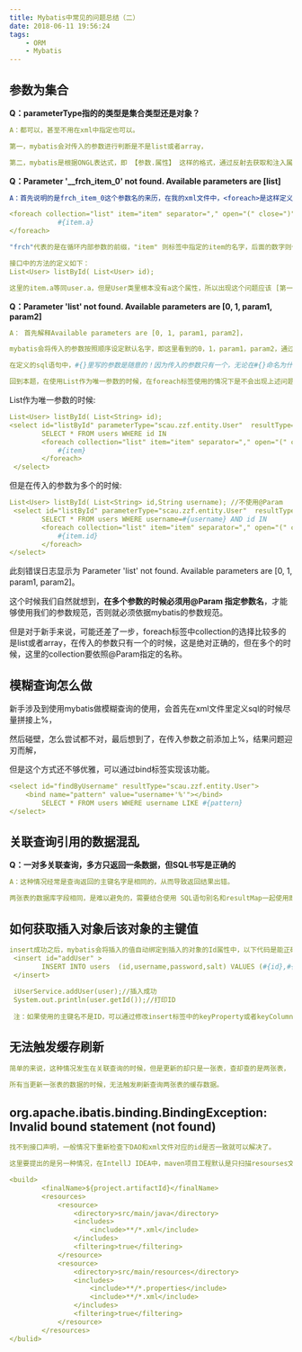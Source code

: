 ```yaml
---
title: Mybatis中常见的问题总结（二）
date: 2018-06-11 19:56:24
tags: 
    - ORM
    - Mybatis
---
```


## 参数为集合

**Q：parameterType指的的类型是集合类型还是对象？**

```yaml
A：都可以，甚至不用在xml中指定也可以。

第一，mybatis会对传入的参数进行判断是不是list或者array，

第二，mybatis是根据ONGL表达式，即 【参数.属性】 这样的格式，通过反射去获取和注入属性值，传入的参数为集合的时候，不管指定parameterType的那一个，上面说的两点都能发挥功能。

```

**Q：Parameter '__frch_item_0' not found. Available parameters are [list]**

```yaml
A：首先说明的是frch_item_0这个参数名的来历，在我的xml文件中，<foreach>是这样定义的:

<foreach collection="list" item="item" separator="," open="(" close=")">
            #{item.a}
</foreach>

"frch"代表的是在循环内部参数的前缀，"item" 则标签中指定的item的名字，后面的数字则代表循环中的第几个参数。

接口中的方法的定义如下：
List<User> listById( List<User> id);

这里的item.a等同user.a，但是User类里根本没有a这个属性，所以出现这个问题应该 [第一时间去查看访问的属性名是否正确]
```

**Q：Parameter 'list' not found. Available parameters are [0, 1, param1, param2]**

```yaml
A： 首先解释Available parameters are [0, 1, param1, param2]，

mybatis会将传入的参数按照顺序设定默认名字，即这里看到的0，1，param1，param2，通过@Param注解可以修改参数名，当传入的参数有且仅有一个的时候，可以不使用@Param注解，

在定义的sql语句中，#{}里写的参数是随意的！因为传入的参数只有一个，无论在#{}命名为什么，mybatis都是将这个唯一参数传入，但是在使用@Param注解的情况，就必须使用注解指定的名字或者paramX(X指代顺序数字)，

回到本题，在使用List作为唯一参数的时候，在foreach标签使用的情况下是不会出现上述问题。
```
List作为唯一参数的时候:
```yaml
List<User> listById( List<String> id);
<select id="listById" parameterType="scau.zzf.entity.User"  resultType="scau.zzf.entity.User">
        SELECT * FROM users WHERE id IN
        <foreach collection="list" item="item" separator="," open="(" close=")">
            #{item}
        </foreach>
 </select>
```
但是在传入的参数为多个的时候:
```yaml
List<User> listById( List<String> id,String username); //不使用@Param
 <select id="listById" parameterType="scau.zzf.entity.User"  resultType="scau.zzf.entity.User">
        SELECT * FROM users WHERE username=#{username} AND id IN
        <foreach collection="list" item="item" separator="," open="(" close=")">
            #{item.id}
        </foreach>
</select>
```
此刻错误日志显示为 Parameter 'list' not found. Available parameters are [0, 1, param1, param2]。

这个时候我们自然就想到，**在多个参数的时候必须用@Param 指定参数名**，才能够使用我们的参数规范，否则就必须依据mybatis的参数规范。

但是对于新手来说，可能还差了一步，foreach标签中collection的选择比较多的是list或者array，在传入的参数只有一个的时候，这是绝对正确的，但在多个的时候，这里的collection要依照@Param指定的名称。

## 模糊查询怎么做

新手涉及到使用mybatis做模糊查询的使用，会首先在xml文件里定义sql的时候尽量拼接上%，

然后碰壁，怎么尝试都不对，最后想到了，在传入参数之前添加上%，结果问题迎刃而解，

但是这个方式还不够优雅，可以通过bind标签实现该功能。

```yaml
<select id="findByUsername" resultType="scau.zzf.entity.User">
    <bind name="pattern" value="username+'%'"></bind>
        SELECT * FROM users WHERE username LIKE #{pattern}
</select>
```

## 关联查询引用的数据混乱

**Q：一对多关联查询，多方只返回一条数据，但SQL书写是正确的**
```yaml
A：这种情况经常是查询返回的主键名字是相同的，从而导致返回结果出错。

两张表的数据库字段相同，是难以避免的，需要结合使用 SQL语句别名和resultMap一起使用即可解决。
```
## 如何获取插入对象后该对象的主键值

```yaml
insert成功之后，mybatis会将插入的值自动绑定到插入的对象的Id属性中，以下代码是能正确打印出ID值的。
 <insert id="addUser" >
        INSERT INTO users  (id,username,password,salt) VALUES (#{id},#{username},#{password},#{salt})
 </insert>
 
 iUserService.addUser(user);//插入成功
 System.out.println(user.getId());//打印ID
 
 注：如果使用的主键名不是ID，可以通过修改insert标签中的keyProperty或者keyColumn。
```

## 无法触发缓存刷新
```yaml
简单的来说，这种情况发生在关联查询的时候，但是更新的却只是一张表，查却查的是两张表，

所有当更新一张表的数据的时候，无法触发刷新查询两张表的缓存数据。
```
## org.apache.ibatis.binding.BindingException: Invalid bound statement (not found)

```yaml
找不到接口声明，一般情况下重新检查下DAO和xml文件对应的id是否一致就可以解决了。

这里要提出的是另一种情况，在IntellJ IDEA中，maven项目工程默认是只扫描resourses文件下的资源，也就是说如果你在IntellJ IDEA中的maven项目中，要想在src下放xml文件，必须在pom.xml中加入以下代码
```
```yaml
<build>
        <finalName>${project.artifactId}</finalName>
        <resources>
            <resource>
                <directory>src/main/java</directory>
                <includes>
                    <include>**/*.xml</include>
                </includes>
                <filtering>true</filtering>
            </resource>
            <resource>
                <directory>src/main/resources</directory>
                <includes>
                    <include>**/*.properties</include>
                    <include>**/*.xml</include>
                </includes>
                <filtering>true</filtering>
            </resource>
        </resources>
</bulid>
```